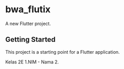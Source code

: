 # bwa_flutix

A new Flutter project.

## Getting Started

This project is a starting point for a Flutter application.

Kelas 2E 1.NIM - Nama 2.


